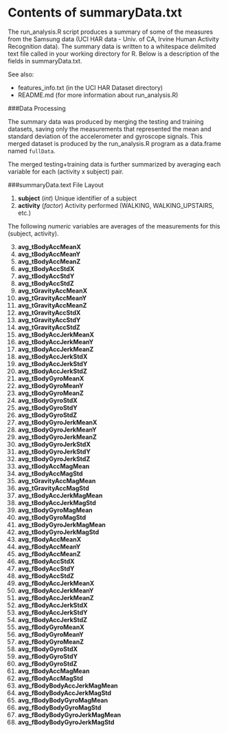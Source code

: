 
Contents of summaryData.txt
===========================

The run_analysis.R script produces a summary of some of the measures from 
the Samsung data (UCI HAR data - Univ. of CA, Irvine Human Activity Recognition
data).  The summary data is written to a whitespace delimited text file called in your working directory for R.  Below is a description of the fields in summaryData.txt.

See also:  
- features_info.txt (in the UCI HAR Dataset directory)
- README.md (for more information about run_analysis.R)
           
###Data Processing

The summary data was produced by merging the testing and training datasets, 
saving only the measurements that represented the mean and standard deviation of
the accelerometer and gyroscope signals.  This merged dataset is produced by
the run_analysis.R program as a data.frame named `fullData`.

The merged testing+training data is further summarized by averaging each variable for each (activity x subject) pair.

###summaryData.text File Layout

1. **subject** (*int*)     Unique identifier of a subject
2. **activity** (*factor*) Activity performed (WALKING, WALKING_UPSTAIRS, etc.)

The following *numeric* variables are averages of the measurements for this (subject, activity).

3. **avg_tBodyAccMeanX** 
4. **avg_tBodyAccMeanY**
5. **avg_tBodyAccMeanZ**
6. **avg_tBodyAccStdX**
7. **avg_tBodyAccStdY**
8. **avg_tBodyAccStdZ**
9. **avg_tGravityAccMeanX**
10. **avg_tGravityAccMeanY**
11. **avg_tGravityAccMeanZ**
12. **avg_tGravityAccStdX**
13. **avg_tGravityAccStdY**
14. **avg_tGravityAccStdZ**
15. **avg_tBodyAccJerkMeanX**
16. **avg_tBodyAccJerkMeanY**
17. **avg_tBodyAccJerkMeanZ**
18. **avg_tBodyAccJerkStdX**
19. **avg_tBodyAccJerkStdY**
20. **avg_tBodyAccJerkStdZ**
21. **avg_tBodyGyroMeanX**
22. **avg_tBodyGyroMeanY**
23. **avg_tBodyGyroMeanZ**
24. **avg_tBodyGyroStdX**
25. **avg_tBodyGyroStdY**
26. **avg_tBodyGyroStdZ**
27. **avg_tBodyGyroJerkMeanX**
28. **avg_tBodyGyroJerkMeanY**
29. **avg_tBodyGyroJerkMeanZ**
30. **avg_tBodyGyroJerkStdX**
31. **avg_tBodyGyroJerkStdY**
32. **avg_tBodyGyroJerkStdZ**
33. **avg_tBodyAccMagMean**
34. **avg_tBodyAccMagStd**
35. **avg_tGravityAccMagMean**
36. **avg_tGravityAccMagStd**
37. **avg_tBodyAccJerkMagMean**
38. **avg_tBodyAccJerkMagStd**
39. **avg_tBodyGyroMagMean**
40. **avg_tBodyGyroMagStd**
41. **avg_tBodyGyroJerkMagMean**
42. **avg_tBodyGyroJerkMagStd**
43. **avg_fBodyAccMeanX**
44. **avg_fBodyAccMeanY**
45. **avg_fBodyAccMeanZ**
46. **avg_fBodyAccStdX**
47. **avg_fBodyAccStdY**
48. **avg_fBodyAccStdZ**
49. **avg_fBodyAccJerkMeanX**
50. **avg_fBodyAccJerkMeanY**
51. **avg_fBodyAccJerkMeanZ**
52. **avg_fBodyAccJerkStdX**
53. **avg_fBodyAccJerkStdY**
54. **avg_fBodyAccJerkStdZ**
55. **avg_fBodyGyroMeanX**
56. **avg_fBodyGyroMeanY**
57. **avg_fBodyGyroMeanZ**
58. **avg_fBodyGyroStdX**
59. **avg_fBodyGyroStdY**
60. **avg_fBodyGyroStdZ**
61. **avg_fBodyAccMagMean**
62. **avg_fBodyAccMagStd**
63. **avg_fBodyBodyAccJerkMagMean**
64. **avg_fBodyBodyAccJerkMagStd**
65. **avg_fBodyBodyGyroMagMean**
66. **avg_fBodyBodyGyroMagStd**
67. **avg_fBodyBodyGyroJerkMagMean**
68. **avg_fBodyBodyGyroJerkMagStd**


